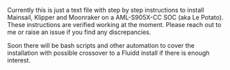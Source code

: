 Currently this is just a text file with step by step instructions to install Mainsail, Klipper and Moonraker on a AML-S905X-CC SOC (aka Le Potato). These instructions are verified working at the moment. Please reach out to me or raise an issue if you find any discrepancies. 

Soon there will be bash scripts and other automation to cover the installation with possible crossover to a Fluidd install if there is enough interest. 
